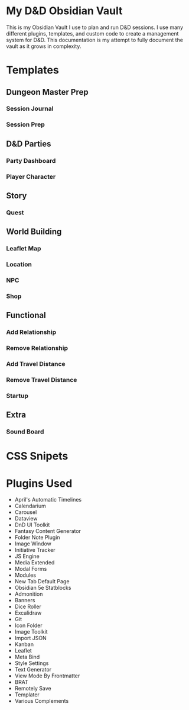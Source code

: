 # My D&D Obsidian Vault
This is my Obsidian Vault I use to plan and run D&D sessions. I use many different plugins, templates, and custom code to create a management system for D&D. This documentation is my attempt to fully document the vault as it grows in complexity.

# Templates

## Dungeon Master Prep

### Session Journal

### Session Prep

## D&D Parties

### Party Dashboard

### Player Character

## Story

### Quest

## World Building

### Leaflet Map

### Location

### NPC

### Shop

## Functional

### Add Relationship

### Remove Relationship

### Add Travel Distance

### Remove Travel Distance

### Startup

## Extra

### Sound Board


# CSS Snipets

# Plugins Used
- April's Automatic Timelines
- Calendarium
- Carousel
- Dataview
- DnD UI Toolkit
- Fantasy Content Generator
- Folder Note Plugin
- Image Window
- Initiative Tracker
- JS Engine
- Media Extended
- Modal Forms
- Modules
- New Tab Default Page
- Obsidian 5e Statblocks
- Admonition
- Banners
- Dice Roller
- Excalidraw
- Git
- Icon Folder
- Image Toolkit
- Import JSON
- Kanban
- Leaflet
- Meta Bind
- Style Settings
- Text Generator
- View Mode By Frontmatter
- BRAT
- Remotely Save
- Templater
- Various Complements
